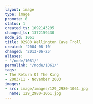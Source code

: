 ```yaml
---
layout: image
type: image
promote: 0
status: 1
created_ts: 1092143295
changed_ts: 1372159430
node_id: 1061
title: 02980 Wellington Cave Troll
created: '2004-08-10'
changed: '2013-06-25'
aliases:
- "/node/1061/"
permalink: "/node/1061/"
tags:
- The Return Of The King
- 2003/11 - November 2003
images:
- src: image/images/129_2980-1061.jpg
  name: 129_2980-1061.jpg
---
```


